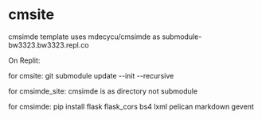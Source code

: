 # cmsite
cmsimde template uses mdecycu/cmsimde as submodule-bw3323.bw3323.repl.co

On Replit:

for cmsite: git submodule update --init --recursive 

for cmsimde_site: cmsimde is as directory not submodule

for cmsimde: pip install flask flask_cors bs4 lxml pelican markdown gevent
